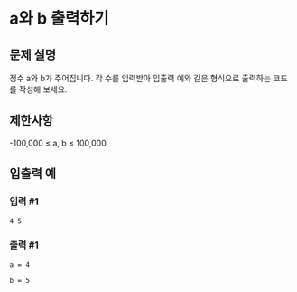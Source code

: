 # a와 b 출력하기


## 문제 설명
정수 a와 b가 주어집니다. 각 수를 입력받아 입출력 예와 같은 형식으로 출력하는 코드를 작성해 보세요.

## 제한사항
-100,000 ≤ a, b ≤ 100,000

## 입출력 예

### 입력 #1
    4 5

### 출력 #1
    a = 4
    
    b = 5
